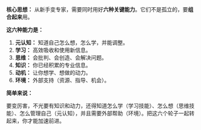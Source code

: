 
**核心思想：** 从新手变专家，需要同时用好**六种关键能力**。它们不是孤立的，要**组合起来**用。

**这六种能力是：**

1.  **元认知：** 知道自己怎么想，怎么学，并能调整。
2.  **学习：** 高效吸收和使用新信息。
3.  **思维：** 会批判、会创造、会解决问题。
4.  **知识：** 你已经积累的专业信息。
5.  **动机：** 让你想学、想做的动力。
6.  **环境：** 外部支持（资源、指导、机会）。

**简单来说：**

要变厉害，不光要有知识和动力，还得知道怎么学（学习技能）、怎么想（思维技能）、怎么管理自己（元认知），并且需要外部帮助（环境）。把这六个轮子一起转起来，你才能加速前进。
